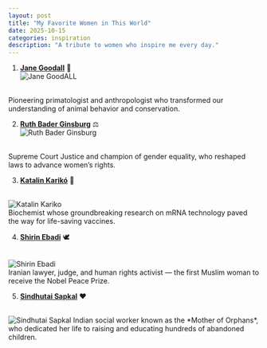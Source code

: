 ```yaml
---
layout: post
title: "My Favorite Women in This World"
date: 2025-10-15
categories: inspiration
description: "A tribute to women who inspire me every day."
---
```


1. **[Jane Goodall](https://en.wikipedia.org/wiki/Jane_Goodall)** 🐒 <br>
   <img src="https://csurbhi.github.io/myblog/assets/jane_goodall.jpg" alt="Jane GoodALL">
<br>
   Pioneering primatologist and anthropologist who transformed our understanding of animal behavior and conservation.

2. **[Ruth Bader
Ginsburg](https://en.wikipedia.org/wiki/Ruth_Bader_Ginsburg)** ⚖️  <br>
   <img src="https://csurbhi.github.io/myblog/assets/ruth_bader_ginsburg.jpg"
alt="Ruth Bader Ginsburg">
<br>
   Supreme Court Justice and champion of gender equality, who reshaped laws to advance women’s rights.

3. **[Katalin Karikó](https://en.wikipedia.org/wiki/Katalin_Karik%C3%B3)** 🧬
<br>
   <img src="https://csurbhi.github.io/myblog/assets/katalin_kariko.jpg"
alt="Katalin Kariko">
<br>
   Biochemist whose groundbreaking research on mRNA technology paved the way for life-saving vaccines.

4. **[Shirin Ebadi](https://en.wikipedia.org/wiki/Shirin_Ebadi)** 🕊️
<br>
   <img src="https://csurbhi.github.io/myblog/assets/shirin_ebadi.jpg"
alt="Shirin Ebadi">
<br>
   Iranian lawyer, judge, and human rights activist — the first Muslim woman to receive the Nobel Peace Prize.

5. **[Sindhutai Sapkal](https://en.wikipedia.org/wiki/Sindhutai_Sapkal)** ❤️
<br>
   <img src="https://csurbhi.github.io/myblog/assets/sindhutai_sapkal.jpg"
alt="Sindhutai Sapkal">
   Indian social worker known as the *Mother of Orphans*, who dedicated her life to raising and educating hundreds of abandoned children.

